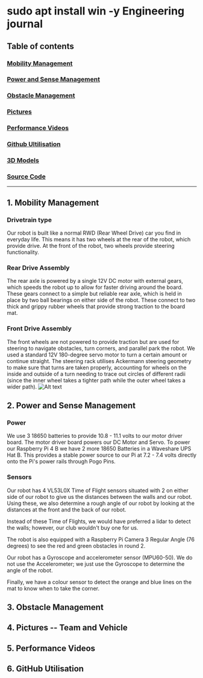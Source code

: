 # sudo apt install win -y Engineering journal
## Table of contents
### [Mobility Management](#1-mobility-management)
### [Power and Sense Management](#2-power-and-sense-management)
### [Obstacle Management](#3-obstacle-management)
### [Pictures](#4-pictures----team-and-vehicle)
### [Performance Videos](#5-performance-videos)
### [Github Ultilisation](#6-github-utilisation)
### [3D Models](/models)
### [Source Code](/src)

---
## 1. Mobility Management
### Drivetrain type
Our robot is built like a normal RWD (Rear Wheel Drive) car you find in everyday life. This means it has two wheels at the rear of the robot, which provide drive. At the front of the robot, two wheels provide steering functionality. 
### Rear Drive Assembly
The rear axle is powered by a single 12V DC motor with external gears, which speeds the robot up to allow for faster driving around the board. These gears connect to a simple but reliable rear axle, which is held in place by two ball bearings on either side of the robot. These connect to two thick and grippy rubber wheels that provide strong traction to the board mat.
### Front Drive Assembly
The front wheels are not powered to provide traction but are used for steering to navigate obstacles, turn corners, and parallel park the robot. We used a standard 12V 180-degree servo motor to turn a certain amount or continue straight. The steering rack utilises Ackermann steering geometry to make sure that turns are taken properly, accounting for wheels on the inside and outside of a turn needing to trace out circles of different radii (since the inner wheel takes a tighter path while the outer wheel takes a wider path).
![Alt text](https://external-content.duckduckgo.com/iu/?u=https%3A%2F%2Fwww.researchgate.net%2Fprofile%2FUdit-Narayana-Gedala%2Fpublication%2F361644174%2Ffigure%2Ffig2%2FAS%3A1172691281297408%401656602797203%2FAckermann-Steering-geometry.ppm&f=1&nofb=1&ipt=3bf46be1a379fe6eff628bec568307be9a24045fd472c8135b227081d57ef999 "Ackermann Steering")

## 2. Power and Sense Management
### Power
We use 3 18650 batteries to provide 10.8 - 11.1 volts to our motor driver board. The motor driver board powers our DC Motor and Servo. To power our Raspberry Pi 4 B we have 2 more 18650 Batteries in a Waveshare UPS Hat B. This provides a stable power source to our Pi at 7.2 - 7.4 volts directly onto the Pi's power rails through Pogo Pins.

### Sensors
Our robot has 4 VL53L0X Time of Flight sensors situated with 2 on either side of our robot to give us the distances between the walls and our robot. Using these, we also determine a rough angle of our robot by looking at the distances at the front and the back of our robot.

Instead of these Time of Flights, we would have preferred a lidar to detect the walls; however, our club wouldn't buy one for us.

The robot is also equipped with a Raspberry Pi Camera 3 Regular Angle (76 degrees) to see the red and green obstacles in round 2. 

Our robot has a Gyroscope and accelerometer sensor (MPU60-50). We do not use the Accelerometer; we just use the Gyroscope to determine the angle of the robot. 

Finally, we have a colour sensor to detect the orange and blue lines on the mat to know when to take the corner.

## 3. Obstacle Management


## 4. Pictures -- Team and Vehicle


## 5. Performance Videos


## 6. GitHub Utilisation
